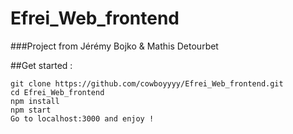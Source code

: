# Efrei_Web_frontend
###Project from Jérémy Bojko & Mathis Detourbet 

##Get started : 
```
git clone https://github.com/cowboyyyy/Efrei_Web_frontend.git
cd Efrei_Web_frontend
npm install 
npm start
Go to localhost:3000 and enjoy ! 
```
